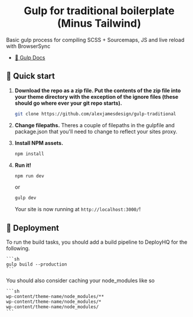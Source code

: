 <h1 align="center">
  Gulp for traditional boilerplate (Minus Tailwind)
</h1>

Basic gulp process for compiling SCSS + Sourcemaps, JS and live reload with BrowserSync

- [🥤 Gulp Docs](https://gulpjs.com/docs/en/getting-started/quick-start)

## 🚀 Quick start

1.  **Download the repo as a zip file. Put the contents of the zip file into your theme directory with the exception of the ignore files (these should go where ever your git repo starts).**

    ```sh
    git clone https://github.com/alexjamesdesign/gulp-traditional
    ```

1.  **Change filepaths.**
    Theres a couple of filepaths in the gulpfile and package.json that you'll need to change to reflect your sites proxy.


1.  **Install NPM assets.**


    ```sh
    npm install
    ```

1.  **Run it!**

    ```sh
    npm run dev
    ```

    or

    ```sh
    gulp dev
    ```

    Your site is now running at `http://localhost:3000/`!


## 💫 Deployment

To run the build tasks, you should add a build pipeline to DeployHQ for the following.

    ```sh
    gulp build --production
    ```

You should also consider caching your node_modules like so

    ```sh
    wp-content/theme-name/node_modules/**
    wp-content/theme-name/node_modules/*
    wp-content/theme-name/node_modules/
    ```